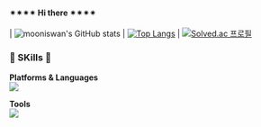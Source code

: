 #### ✴︎✴︎✴︎✴︎ Hi there ✴︎✴︎✴︎✴︎

<!--
**mooniswan/mooniswan** is a ✨ _special_ ✨ repository because its `README.md` (this file) appears on your GitHub profile.

Here are some ideas to get you started:

- 🔭 I’m currently working on ...
- 🌱 I’m currently learning ...
- 👯 I’m looking to collaborate on ...
- 🤔 I’m looking for help with ...
- 💬 Ask me about ...
- 📫 How to reach me: ...
- 😄 Pronouns: ...
- ⚡ Fun fact: ...
-->
|
![mooniswan's GitHub stats](https://github-readme-stats.vercel.app/api?username=mooniswan&count_private=true&show_icons=true&theme=great-gatsby)
|
[![Top Langs](https://github-readme-stats.vercel.app/api/top-langs/?username=mooniswan&layout=compact)](https://github.com/anuraghazra/github-readme-stats)
|
[![Solved.ac 프로필](http://mazassumnida.wtf/api/v2/generate_badge?boj=mooniswan)](https://solved.ac/mooniswan)

### 🧠 SKills 🧠
**Platforms & Languages**  
<img src="https://img.shields.io/badge/Android-black?style=flat-square&logo=android&logoColor=white"/>  

**Tools**  
<img src="https://img.shields.io/badge/Git-black?style=flat-square&logo=git&logoColor=white"/>  
